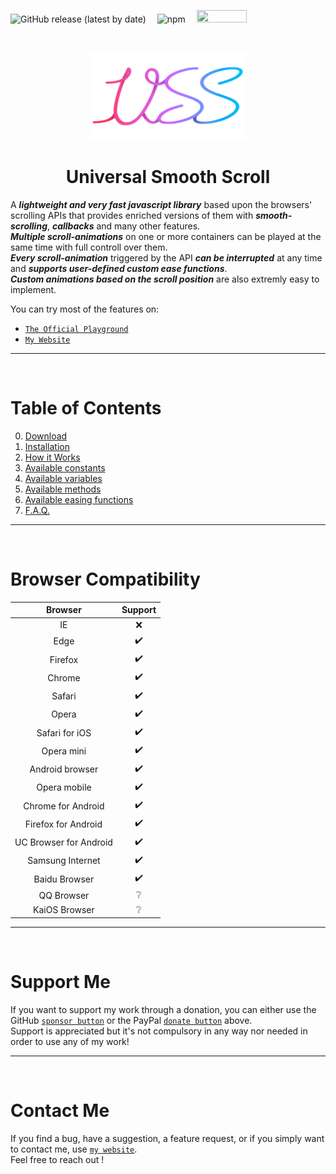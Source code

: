 ![GitHub release (latest by date)](https://img.shields.io/github/v/release/CristianDavideConte/universalSmoothScroll?color=rgba%2850%2C200%2C80%29&label=Version&logo=github) 
![npm](https://img.shields.io/npm/v/universalsmoothscroll?color=rgb%28255%2C50%2C50%29&label=%20Version&logo=npm) 
[<img id="donate" src="https://upload.wikimedia.org/wikipedia/commons/thumb/b/b5/PayPal.svg/1920px-PayPal.svg.png" height="20" width="80"/>](https://www.paypal.com/donate?hosted_button_id=9ZH3MVR56C7M8) 


<br/><p align="center">
    <a href="https://github.com/CristianDavideConte/universalSmoothScroll">
        <img src="https://raw.githubusercontent.com/CristianDavideConte/universalSmoothScroll/master/images/new_logo.png" height="140">
    </a>
</p>
<h1 align="center">Universal Smooth Scroll</h1>

A ***lightweight and very fast javascript library*** based upon the browsers' scrolling APIs that provides enriched versions of them with ***smooth-scrolling***, ***callbacks*** and many other features. <br/>
***Multiple scroll-animations*** on one or more containers can be played at the same time with full controll over them. <br/>
***Every scroll-animation*** triggered by the API ***can be interrupted*** at any time and ***supports user-defined custom ease functions***. <br/>
***Custom animations based on the scroll position*** are also extremly easy to implement. <br/>

You can try most of the features on: 
* [`The Official Playground`](https://cristiandavideconte.github.io/universalSmoothScroll/)
* [`My Website`](https://cristiandavideconte.github.io/myPersonalWebPage/)

---
<br/>

# Table of Contents
  0. [Download](./docs/Download.md)
  1. [Installation](./docs/Installation.md)
  2. [How it Works](./docs/HowItWorks.md)
  3. [Available constants](./docs/ConstantsAbout.md)
  4. [Available variables](./docs/VariablesAbout.md)
  5. [Available methods](./docs/MethodsAbout.md)
  6. [Available easing functions](./docs/EasingFunctions.md)
  7. [F.A.Q.](./docs/FAQ.md)

---
<br/>

# Browser Compatibility
Browser | Support 
:-----: | :-----: 
IE | ❌ 
Edge | ✔️ 
Firefox | ✔️ 
Chrome | ✔️ 
Safari | ✔️ 
Opera | ✔️ 
Safari for iOS | ✔️ 
Opera mini | ✔️
Android browser | ✔️
Opera mobile | ✔️
Chrome for Android | ✔️
Firefox for Android | ✔️
UC Browser for Android | ✔️
Samsung Internet | ✔️
Baidu Browser | ✔️
QQ Browser | ❔ 
KaiOS Browser | ❔

---
<br/>

# Support Me
If you want to support my work through a donation, you can either use the GitHub [`sponsor button`](https://github.com/sponsors/CristianDavideConte) or the PayPal <a href="#donate"><code>donate button</code></a> above.<br/>
Support is appreciated but it's not compulsory in any way nor needed in order to use any of my work!

---
<br/>

# Contact Me
If you find a bug, have a suggestion, a feature request, or if you simply want to contact me, use [`my website`](https://cristiandavideconte.github.io/myPersonalWebPage). <br/>
Feel free to reach out !

